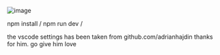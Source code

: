 ![image](https://github.com/AhmedThaer1/Anime_vault/assets/110353919/04067ab7-6b58-4db1-afa8-bdd77a02a9fe)

npm install /
npm run dev /




the vscode settings has been taken from github.com/adrianhajdin thanks for him. go give him love 
